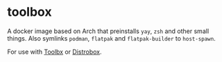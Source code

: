 # toolbox

A docker image based on Arch that preinstalls `yay`, `zsh` and other small things. Also symlinks `podman`, `flatpak` and `flatpak-builder` to `host-spawn`.

For use with [Toolbx](https://github.com/containers/toolbox) or [Distrobox](https://github.com/89luca89/distrobox).

